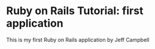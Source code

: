 # Ruby on Rails Tutorial: first application

This is my first Ruby on Rails application by Jeff Campbell